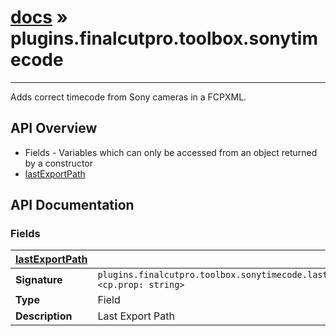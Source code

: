 # [docs](index.md) » plugins.finalcutpro.toolbox.sonytimecode
---

Adds correct timecode from Sony cameras in a FCPXML.

## API Overview
* Fields - Variables which can only be accessed from an object returned by a constructor
 * [lastExportPath](#lastExportPath)

## API Documentation

### Fields

| [lastExportPath](#lastExportPath)         |                                                                                     |
| --------------------------------------------|-------------------------------------------------------------------------------------|
| **Signature**                               | `plugins.finalcutpro.toolbox.sonytimecode.lastExportPath <cp.prop: string>`                                                                    |
| **Type**                                    | Field                                                                     |
| **Description**                             | Last Export Path                                                                     |

